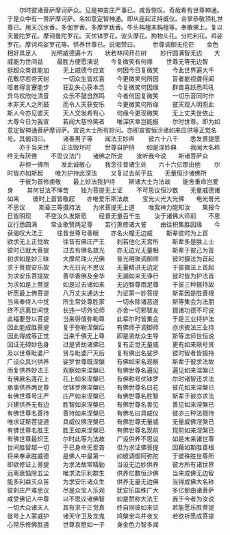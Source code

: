 <!-- { "loadSidebar": true } -->
　　尔时彼诸菩萨摩诃萨众。见是神变庄严事已。咸皆惊叹。奇哉希有世尊神通。于是众中有一菩萨摩诃萨。名如意定智神通。即从座起正持威仪。合掌恭敬顶礼世尊已。用天沉水香。多伽罗香。多摩罗跋香。牛头栴檀末栴檀等。奉散佛上。复以天曼陀罗花。摩诃曼陀罗花。天优钵罗花。波头摩花。拘物头花。分陀利花。鸡娑罗花。摩诃鸡娑罗花等。供养世尊已。说偈赞曰。
　　世尊调御无伦匹　　金色相好具足人
　　光明威德遍十方　　状若林间开花树
　　妙行圆满智无边　　大威能为世间益
　　最胜方便愿演说　　今复微笑有何缘
　　世尊无等无边智　　挺超众类谁能加
　　无上威德今应宣　　何因今日复微笑
　　今此世界遍大千　　花敷尽若帝天树
　　一切众生皆欢喜　　今更微笑何所因
　　盲者能视聋得闻　　哑者得言蹇能步
　　狂乱失心获本念　　今复微笑何因缘
　　群兽喜跃悉鸣吼　　异鸟欢欣吐清音
　　众乐不鼓自然鸣　　今者何因复微笑
　　一切乐音同时作　　本非天人之所鼓
　　而令人天获安乐　　今更微笑何所缘
　　彼天观人明照此　　斯人今亦见彼天
　　天人交发希有心　　何缘今更现微笑
　　无上丈夫世依止　　大尊今日为我宣
　　若闻大慈怜笑者　　唯深庆幸岂能报
　　尔时世尊。即为如意定智神通菩萨摩诃萨。宣说大士所有妙问。亦即宣彼恒沙诸如来应供等正觉名号。其偈词曰。
　　诸善男子等　　闻法王妙声
　　彼六十八千　　悉发菩提愿
　　亦于当来世　　正法毁坏时
　　世尊自护持　　如是深妙典
　　我闻大名称　　终无有厌倦
　　不思议法门　　诸佛之所说
　　汝听我今说　　斯诸菩萨众
　　非但一佛所　　发此诚敬心
　　我念往昔诸生处　　六十六亿那由他
　　尔时皆亦如斯起　　唯为护持此深法
　　又复过去前于兹　　无量恒沙诸佛所
　　于彼为首修虔敬　　最上妙法我护持
　　斯诸大士为法故　　能舍重命岂爱身
　　其何甘法不惮苦　　独为菩提无上证
　　不可思议恒沙数　　无量威德诸如来
　　彼时上首皆敬起　　亦唯爱乐斯法故
　　宝光火光大光佛　　电光普光不思议
　　斯辈三等摄持法　　为求菩提无上道
　　唯我神力能知汝　　果报今日皆明现
　　不空汝久发斯愿　　经昔无量百千生
　　汝于诸佛大师前　　不思议行悉圆满
　　常业歌赞两足尊　　苦行熏修诸大誓
　　由往积集胜因缘　　今获偈叹大法王
　　往昔世尊号善眼　　亦名火幢无边威
　　斯辈彼时为上首　　欲求无上正觉故
　　往昔有佛庄严王　　刹若他化天宫所
　　斯辈多是胜上士　　彼时已就大菩提
　　过去有佛名放光　　亦无边光无量相
　　斯辈于彼己为首　　初求如是妙三昧
　　大摩尼珠火光佛　　普光明聚调御师
　　彼时摄法为首起　　求于菩提安乐故
　　大光日光不思议　　无量精进无边定
　　于彼摄法上首起　　为求安乐菩提故
　　善华香佛及金华　　无漏如来无诤行
　　彼时皆为护法首　　为求如是上菩提
　　如是过去诸如来　　无边智尊雨足尊
　　于彼三种摄持故　　祈愿最上佛菩提
　　八万丈夫通达士　　为证第一妙菩提
　　斯辈因是胜善根　　当来奉侍人中觉
　　所生常处尊胜家　　一切永除诸恶道
　　斯等集会为法朋　　终不远离世间觉
　　长违一切外论师　　亦舍一切邪智友
　　摄诸功德不可说　　此福要登以菩提
　　当来得值弥勒尊　　此辈尔时皆集会
　　于是三业持护法　　因此能成胜菩提
　　复于弥勒涅槃后　　有佛师子调御师
　　亦求彼法三业持　　因此得成等正觉
　　当来千佛无上尊　　即是贤劫众生导
　　斯等法师世恒说　　因证无碍妙色身
　　过是贤劫诸佛已　　复有正觉无量威
　　更有如来厥号贤　　及以世尊毗婆尸
　　贤与毗婆尸灭后　　复有佛出名娑罗
　　彼时智者皆摄持　　广设众具兴供养
　　娑罗世尊既涅槃　　有佛如来名观察
　　斯辈于彼求法故　　而复供养妙法王
　　观察如来涅槃已　　有佛世尊名遍见
　　遍见如来涅槃已　　有佛厥名莲花上
　　花上如来涅槃已　　有佛称号优钵罗
　　尔时诸智还求法　　承事供养两足尊
　　优钵罗佛涅槃已　　有佛世尊名曰花
　　彼花如来涅槃已　　有佛世尊号庄严
　　庄严如来涅槃已　　有佛世尊名胜智
　　斯辈于彼亦求法　　兴建供养无有边
　　胜智如来涅槃已　　有佛世尊名善见
　　善见如来涅槃已　　有佛世尊名善持
　　善持如来涅槃已　　有佛名曰具威仪
　　彼亦三种法摄持　　唯求证斯菩提道
　　具威仪佛涅槃已　　有佛世尊无量威
　　无量威佛涅槃已　　有佛世尊名胜王
　　胜王如来涅槃已　　有佛世尊名现前
　　现前如来涅槃已　　有佛世尊最炽王
　　尔时此等为法故　　广设供养不思议
　　如是未来诸世尊　　世间胜智超一切
　　于已身命无爱吝　　但为求证佛菩提
　　因藉如斯胜善根　　将来奉承胜威德
　　是佛人中最第一　　如彼调御阿弥陀
　　于彼殊胜世尊所　　即欲修证上菩提
　　为求法故常精勤　　当设无边妙供养
　　彼方所有诸世界　　远离衰恼除五尘
　　唯求法乐利群生　　供养忆数恒沙佛
　　当来成佛无边智　　能多利益灭众苦
　　为求安乐诸众生　　供养无量无边佛
　　当得成佛大名称　　彼刹庄严难思议
　　尽是众宝人乐观　　犹安乐国殊广大
　　多亿那由诸菩萨　　咸受佛记人中尊
　　以不思议诸佛智　　如是赞称大法王
　　我于今者为汝说　　一切大众诸天人
　　其有求于正觉真　　终自同彼如来证
　　若能愿乐胜菩提　　彼号上人蒙威护
　　诸天守卫及龙鬼　　鸠槃金鸟并夜叉
　　若欲祈愿成菩提　　心常乐修佛胜道
　　世尊哀愍如一子　　身金色力智多闻

 
